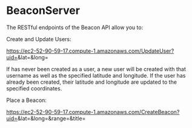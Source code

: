 # BeaconServer

The RESTful endpoints of the Beacon API allow you to:


Create and Update Users:

https://ec2-52-90-59-17.compute-1.amazonaws.com/UpdateUser?uid=<username>&lat=<latitude>&long=<longitude>

If <username> has never been created as a user, a new user will be created with that username
as well as the specified latitude and longitude. If the user has already been created,
their latitude and longitude are updated to the specified coordinates.


Place a Beacon:

https://ec2-52-90-59-17.compute-1.amazonaws.com/CreateBeacon?uid=<username>&lat=<latitude>&long=<longitude>&range=<range>&title=<title>&start=<start time>&end=<end time>&tags=<list of tags>

This creates a new Beacon with <username> as its creator. The Beacon is located at the specified coordinates and the range is specified in miles. The title and tags explain what it is, and the start and end times are specified as Unix time (seconds since January 1st, 1970).


Find Nearby Beacons:

https://ec2-52-90-59-17.compute-1.amazonaws.com/NearbyBeacons?lat=<latitude>&long=<longitude>&dist=<distance>&max=<maximum>

You specify the <maximum> number of Beacons you would like to see. Up to that many Beacons are returned as long as they are within <distance> miles of the specified <latitude> and <longitude> coordinates.
